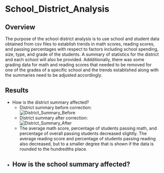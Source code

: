 # School_District_Analysis
## Overview
The purpose of the school district analysis is to use school and student data obtained from csv files to establish trends in math scores, reading scores, and passing percentages with respect to factors including school spending, size, type, and grade of the students. A summary of statistics for the district and each school will also be provided. Addditionally, there was some grading data for math and reading scores that needed to be removed for one of the grades of a specific school and the trends established along with the summaries need to be adjusted accordingly. 
## Results
- How is the district summary affected?
  - District summary before correction:<br/>
![District_Summary_Before](https://user-images.githubusercontent.com/98781992/178567310-757dd947-36f8-447a-bd07-4dd7b8f06658.png)<br/>
  - District summary after correction:<br/>
![District_Summary_After](https://user-images.githubusercontent.com/98781992/178567232-7155ea27-ed9d-4b1b-bda7-ea6dc3d9ec45.png)<br/>
  - The average math score, percentage of students passing math, and percentage of overall passing students decreased slightly. The average reading score and percentage of students passing reading also decreased, but to a smaller degree that is shown if the data is rounded to the hundredths place. 
- How is the school summary affected?
  -
